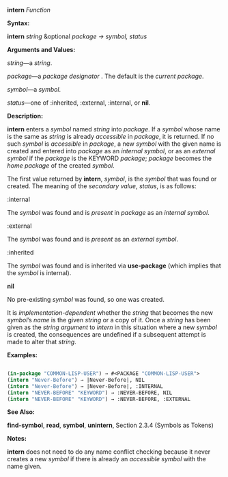**intern** *Function* 



**Syntax:** 



**intern** *string* &amp;optional *package → symbol, status* 



**Arguments and Values:** 



*string*—a *string*. 



*package*—a *package designator* . The default is the *current package*. 



*symbol*—a *symbol*. 



*status*—one of :inherited, :external, :internal, or **nil**. 



**Description:** 



**intern** enters a *symbol* named *string* into *package*. If a *symbol* whose name is the same as *string* is already *accessible* in *package*, it is returned. If no such *symbol* is *accessible* in *package*, a new *symbol* with the given name is created and entered into *package* as an *internal symbol*, or as an *external symbol* if the *package* is the KEYWORD *package*; *package* becomes the *home package* of the created *symbol*. 



The first value returned by **intern**, *symbol*, is the *symbol* that was found or created. The meaning of the *secondary value*, *status*, is as follows: 



:internal 



The *symbol* was found and is *present* in *package* as an *internal symbol*. 



:external 



The *symbol* was found and is *present* as an *external symbol*. 



:inherited 



The *symbol* was found and is inherited via **use-package** (which implies that the *symbol* is internal). 



**nil** 



No pre-existing *symbol* was found, so one was created. 







 



 



It is *implementation-dependent* whether the *string* that becomes the new *symbol*’s *name* is the given *string* or a copy of it. Once a *string* has been given as the *string argument* to *intern* in this situation where a new *symbol* is created, the consequences are undefined if a subsequent attempt is made to alter that *string*. 



**Examples:**
```lisp

(in-package "COMMON-LISP-USER") → #<PACKAGE "COMMON-LISP-USER"> 
(intern "Never-Before") → |Never-Before|, NIL 
(intern "Never-Before") → |Never-Before|, :INTERNAL 
(intern "NEVER-BEFORE" "KEYWORD") → :NEVER-BEFORE, NIL 
(intern "NEVER-BEFORE" "KEYWORD") → :NEVER-BEFORE, :EXTERNAL 

```
**See Also:** 



**find-symbol**, **read**, **symbol**, **unintern**, Section 2.3.4 (Symbols as Tokens) 



**Notes:** 



**intern** does not need to do any name conflict checking because it never creates a new *symbol* if there is already an *accessible symbol* with the name given. 



